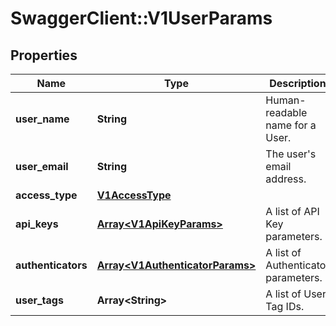 # SwaggerClient::V1UserParams

## Properties
Name | Type | Description | Notes
------------ | ------------- | ------------- | -------------
**user_name** | **String** | Human-readable name for a User. | 
**user_email** | **String** | The user&#x27;s email address. | [optional] 
**access_type** | [**V1AccessType**](V1AccessType.md) |  | 
**api_keys** | [**Array&lt;V1ApiKeyParams&gt;**](V1ApiKeyParams.md) | A list of API Key parameters. | 
**authenticators** | [**Array&lt;V1AuthenticatorParams&gt;**](V1AuthenticatorParams.md) | A list of Authenticator parameters. | 
**user_tags** | **Array&lt;String&gt;** | A list of User Tag IDs. | 

